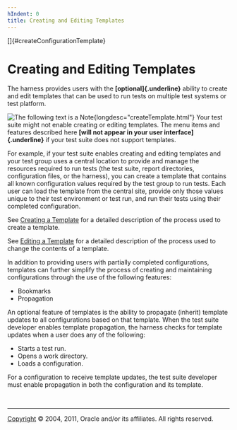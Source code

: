 ```yaml
---
hIndent: 0
title: Creating and Editing Templates
---
```


[]{#createConfigurationTemplate}

# Creating and Editing Templates

The harness provides users with the **[optional]{.underline}** ability to create and edit templates
that can be used to run tests on multiple test systems or test platform.

![The following text is a Note](../../images/hg_note.gif){longdesc="createTemplate.html"} Your test
suite might not enable creating or editing templates. The menu items and features described here
**[will not appear in your user interface]{.underline}** if your test suite does not support
templates.

For example, if your test suite enables creating and editing templates and your test group uses a
central location to provide and manage the resources required to run tests (the test suite, report
directories, configuration files, or the harness), you can create a template that contains all known
configuration values required by the test group to run tests. Each user can load the template from
the central site, provide only those values unique to their test environment or test run, and run
their tests using their completed configuration.

See [Creating a Template](createTemplate.html) for a detailed description of the process used to
create a template.

See [Editing a Template](editTemplate.html) for a detailed description of the process used to change
the contents of a template.

In addition to providing users with partially completed configurations, templates can further
simplify the process of creating and maintaining configurations through the use of the following
features:

-   Bookmarks
-   Propagation

An optional feature of templates is the ability to propagate (inherit) template updates to all
configurations based on that template. When the test suite developer enables template propagation,
the harness checks for template updates when a user does any of the following:

-   Starts a test run.
-   Opens a work directory.
-   Loads a configuration.

For a configuration to receive template updates, the test suite developer must enable propagation in
both the configuration and its template.

 

----------------------------------------------------------------------------------------------------

[Copyright](../copyright.html) © 2004, 2011, Oracle and/or its affiliates. All rights reserved.
